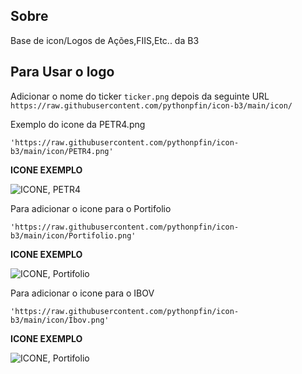 ## Sobre

Base de icon/Logos de Ações,FIIS,Etc.. da B3

## Para Usar o logo

Adicionar o nome do ticker `ticker.png` depois da seguinte URL
```https://raw.githubusercontent.com/pythonpfin/icon-b3/main/icon/```


Exemplo do icone da PETR4.png
```
'https://raw.githubusercontent.com/pythonpfin/icon-b3/main/icon/PETR4.png'
```

**ICONE EXEMPLO**

![ICONE, PETR4](https://raw.githubusercontent.com/pythonpfin/icon-b3/main/icon/PETR4.png)


Para adicionar o icone para o Portifolio

```
'https://raw.githubusercontent.com/pythonpfin/icon-b3/main/icon/Portifolio.png'
```

**ICONE EXEMPLO**

![ICONE, Portifolio](https://raw.githubusercontent.com/pythonpfin/icon-b3/main/icon/Portifolio.png)


Para adicionar o icone para o IBOV

```
'https://raw.githubusercontent.com/pythonpfin/icon-b3/main/icon/Ibov.png'
```

**ICONE EXEMPLO**

![ICONE, Portifolio](https://raw.githubusercontent.com/pythonpfin/icon-b3/main/icon/Ibov.png)
